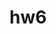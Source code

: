 # hw6

[](https://radikal.ru/big/hs8vazsgz4223 "пункт 1")
[](https://radikal.ru/big/10qvz1r8hbjq5 "Пункт 2")

